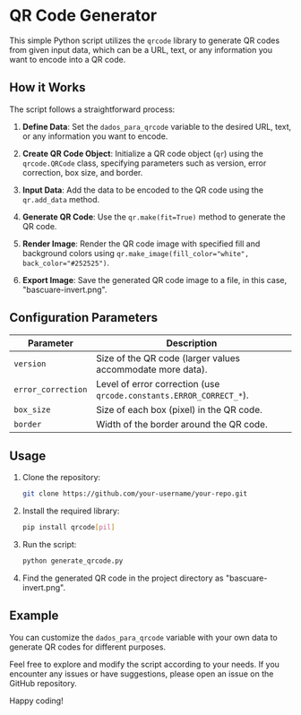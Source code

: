 # QR Code Generator

This simple Python script utilizes the `qrcode` library to generate QR codes from given input data, which can be a URL, text, or any information you want to encode into a QR code.

## How it Works

The script follows a straightforward process:

1. **Define Data**: Set the `dados_para_qrcode` variable to the desired URL, text, or any information you want to encode.

2. **Create QR Code Object**: Initialize a QR code object (`qr`) using the `qrcode.QRCode` class, specifying parameters such as version, error correction, box size, and border.

3. **Input Data**: Add the data to be encoded to the QR code using the `qr.add_data` method.

4. **Generate QR Code**: Use the `qr.make(fit=True)` method to generate the QR code.

5. **Render Image**: Render the QR code image with specified fill and background colors using `qr.make_image(fill_color="white", back_color="#252525")`.

6. **Export Image**: Save the generated QR code image to a file, in this case, "bascuare-invert.png".

## Configuration Parameters

| Parameter             | Description                                                   |
|-----------------------|---------------------------------------------------------------|
| `version`             | Size of the QR code (larger values accommodate more data).     |
| `error_correction`    | Level of error correction (use `qrcode.constants.ERROR_CORRECT_*`).|
| `box_size`            | Size of each box (pixel) in the QR code.                       |
| `border`              | Width of the border around the QR code.                        |

## Usage

1. Clone the repository:

    ```bash
    git clone https://github.com/your-username/your-repo.git
    ```

2. Install the required library:

    ```bash
    pip install qrcode[pil]
    ```

3. Run the script:

    ```bash
    python generate_qrcode.py
    ```

4. Find the generated QR code in the project directory as "bascuare-invert.png".

## Example

You can customize the `dados_para_qrcode` variable with your own data to generate QR codes for different purposes.

Feel free to explore and modify the script according to your needs. If you encounter any issues or have suggestions, please open an issue on the GitHub repository.

Happy coding!
